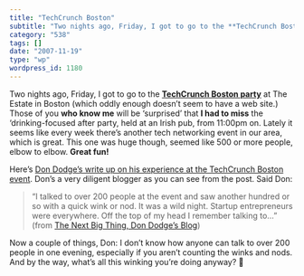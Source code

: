 ```yaml
---
title: "TechCrunch Boston"
subtitle: "Two nights ago, Friday, I got to go to the **TechCrunch Boston party"
category: "538"
tags: []
date: "2007-11-19"
type: "wp"
wordpress_id: 1180
---
```

Two nights ago, Friday, I got to go to the **[TechCrunch Boston party](http://www.techcrunch.com/2007/11/16/highlights-for-tonights-techcrunch-meetup-in-boston/)** at The Estate in Boston (which oddly enough doesn’t seem to have a web site.) Those of you **who know me** will be ‘surprised’ that **I had to miss** the ‘drinking-focused after party, held at an Irish pub, from 11:00pm on.
Lately it seems like every week there’s another tech networking event in our area, which is great. This one was huge though, seemed like 500 or more people, elbow to elbow. **Great fun!**

Here’s [Don Dodge’s write up on his experience at the TechCrunch Boston event](http://dondodge.typepad.com/the_next_big_thing/2007/11/techcrunch-bost.html). Don’s a very diligent blogger as you can see from the post. Said Don:

> “I talked to over 200 people at the event and saw another hundred or so with a quick wink or nod. It was a wild night. Startup entrepreneurs were everywhere. Off the top of my head I remember talking to…” (from [The Next Big Thing, Don Dodge’s Blog](http://dondodge.typepad.com/the_next_big_thing/2007/11/techcrunch-bost.html))

Now a couple of things, Don: I don’t know how anyone can talk to over 200 people in one evening, especially if you aren’t counting the winks and nods. And by the way, what’s all this winking you’re doing anyway? 🙂